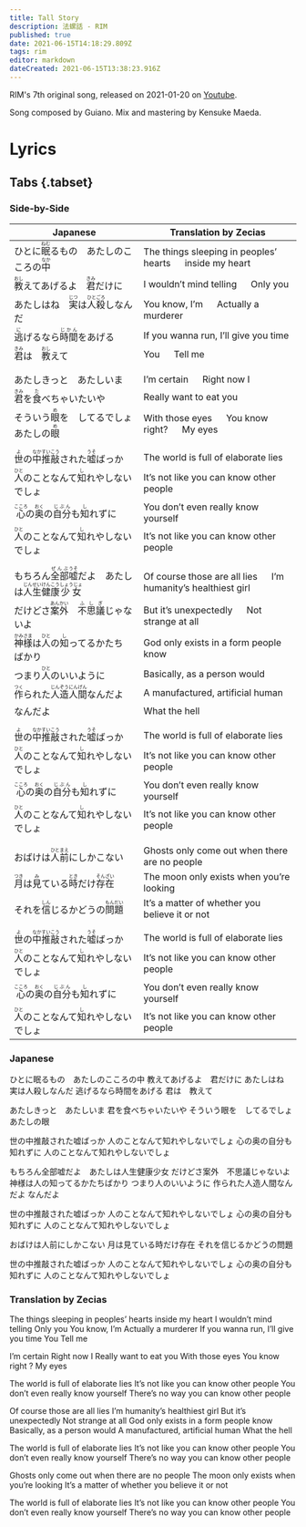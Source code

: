 ```yaml
---
title: Tall Story
description: 法螺話 - RIM
published: true
date: 2021-06-15T14:18:29.809Z
tags: rim
editor: markdown
dateCreated: 2021-06-15T13:38:23.916Z
---
```


RIM's 7th original song, released on 2021-01-20 on [Youtube](https://www.youtube.com/watch?v=EAW1zjldjO4).

Song composed by Guiano. Mix and mastering by Kensuke Maeda.

# Lyrics

## Tabs {.tabset}

### Side-by-Side
|Japanese|Translation by Zecias|
|--------|---------------------|
|ひとに<ruby>眠<rt>ねむ</rt></ruby>るもの　あたしのこころの<ruby>中<rt>なか</rt></ruby>|The things sleeping in peoples’ hearts &emsp; inside my heart|
|<ruby>教<rt>おし</rt></ruby>えてあげるよ　<ruby>君<rt>きみ</rt></ruby>だけに|I wouldn’t mind telling &emsp; Only you|
|あたしはね　<ruby>実<rt>じつ</rt></ruby>は<ruby>人殺<rt>ひとごろ</rt></ruby>しなんだ|You know, I’m &emsp; Actually a murderer|
|<ruby>逃<rt>に</rt></ruby>げるなら<ruby>時間<rt>じかん</rt></ruby>をあげる|If you wanna run, I’ll give you time|
|<ruby>君<rt>きみ</rt></ruby>は　<ruby>教<rt>おし</rt></ruby>えて|You &emsp; Tell me|
| | |
| | |
|あたしきっと　あたしいま|I’m certain &emsp; Right now I|
|<ruby>君<rt>きみ</rt></ruby>を<ruby>食<rt>た</rt></ruby>べちゃいたいや|Really want to eat you|
|そういう<ruby>眼<rt>め</rt></ruby>を　してるでしょ　あたしの<ruby>眼<rt>め</rt></ruby>|With those eyes &emsp; You know right? &emsp; My eyes|
| | |
| | |
|<ruby>世<rt>よ</rt></ruby>の<ruby>中<rt>なか</rt>推敲<rt>すいこう</rt></ruby>された<ruby>嘘<rt>うそ</rt></ruby>ばっか|The world is full of elaborate lies|
|<ruby>人<rt>ひと</rt></ruby>のことなんて<ruby>知<rt>し</rt></ruby>れやしないでしょ|It’s not like you can know other people|
|<ruby>心<rt>こころ</rt></ruby>の<ruby>奥<rt>おく</rt></ruby>の<ruby>自分<rt>じぶん</rt></ruby>も<ruby>知<rt>し</rt></ruby>れずに|You don’t even really know yourself|
|<ruby>人<rt>ひと</rt></ruby>のことなんて<ruby>知<rt>し</rt></ruby>れやしないでしょ|It’s not like you can know other people|
| | |
| | |
|もちろん<ruby>全部<rt>ぜんぶ</rt>嘘<rt>うそ</rt></ruby>だよ　あたしは<ruby>人生<rt>じんせい</rt>健康<rt>けんこう</rt>少女<rt>しょうじょ</rt></ruby>|Of course those are all lies &emsp; I’m humanity’s healthiest girl|
|だけどさ<ruby>案外<rt>あんかい</rt></ruby>　<ruby>不思議<rt>ふしぎ</rt></ruby>じゃないよ|But it’s unexpectedly &emsp; Not strange at all|
|<ruby>神様<rt>かみさま</rt></ruby>は<ruby>人<rt>ひと</rt></ruby>の<ruby>知<rt>し</rt></ruby>ってるかたち　ばかり|God only exists in a form people know|
|つまり<ruby>人<rt>ひと</rt></ruby>のいいように|Basically, as a person would|
|<ruby>作<rt>つく</rt></ruby>られた<ruby>人造<rt>じんぞう</rt>人間<rt>にんげん</rt></ruby>なんだよ|A manufactured, artificial human|
|なんだよ|What the hell|
| | |
| | |
|<ruby>世<rt>よ</rt></ruby>の<ruby>中<rt>なか</rt>推敲<rt>すいこう</rt></ruby>された<ruby>嘘<rt>うそ</rt></ruby>ばっか|The world is full of elaborate lies|
|<ruby>人<rt>ひと</rt></ruby>のことなんて<ruby>知<rt>し</rt></ruby>れやしないでしょ|It’s not like you can know other people|
|<ruby>心<rt>こころ</rt></ruby>の<ruby>奥<rt>おく</rt></ruby>の<ruby>自分<rt>じぶん</rt></ruby>も<ruby>知<rt>し</rt></ruby>れずに|You don’t even really know yourself|
|<ruby>人<rt>ひと</rt></ruby>のことなんて<ruby>知<rt>し</rt></ruby>れやしないでしょ|It’s not like you can know other people|
| | |
| | |
|おばけは<ruby>人前<rt>ひとまえ</rt></ruby>にしかこない|Ghosts only come out when there are no people|
|<ruby>月<rt>つき</rt></ruby>は<ruby>見<rt>み</rt></ruby>ている<ruby>時<rt>とき</rt></ruby>だけ<ruby>存在<rt>そんざい</rt></ruby>|The moon only exists when you’re looking|
|それを<ruby>信<rt>しん</rt></ruby>じるかどうの<ruby>問題<rt>もんだい</rt></ruby>|It’s a matter of whether you believe it or not|
| | |
| | |
|<ruby>世<rt>よ</rt></ruby>の<ruby>中<rt>なか</rt>推敲<rt>すいこう</rt></ruby>された<ruby>嘘<rt>うそ</rt></ruby>ばっか|The world is full of elaborate lies|
|<ruby>人<rt>ひと</rt></ruby>のことなんて<ruby>知<rt>し</rt></ruby>れやしないでしょ|It’s not like you can know other people|
|<ruby>心<rt>こころ</rt></ruby>の<ruby>奥<rt>おく</rt></ruby>の<ruby>自分<rt>じぶん</rt></ruby>も<ruby>知<rt>し</rt></ruby>れずに|You don’t even really know yourself|
|<ruby>人<rt>ひと</rt></ruby>のことなんて<ruby>知<rt>し</rt></ruby>れやしないでしょ|It’s not like you can know other people|

### Japanese

ひとに眠るもの　あたしのこころの中
教えてあげるよ　君だけに
あたしはね　実は人殺しなんだ
逃げるなら時間をあげる
君は　教えて

あたしきっと　あたしいま
君を食べちゃいたいや
そういう眼を　してるでしょ　あたしの眼

世の中推敲された嘘ばっか
人のことなんて知れやしないでしょ
心の奥の自分も知れずに
人のことなんて知れやしないでしょ

もちろん全部嘘だよ　あたしは人生健康少女
だけどさ案外　不思議じゃないよ
神様は人の知ってるかたちばかり
つまり人のいいように
作られた人造人間なんだよ
なんだよ

世の中推敲された嘘ばっか
人のことなんて知れやしないでしょ
心の奥の自分も知れずに
人のことなんて知れやしないでしょ

おばけは人前にしかこない
月は見ている時だけ存在
それを信じるかどうの問題

世の中推敲された嘘ばっか
人のことなんて知れやしないでしょ
心の奥の自分も知れずに
人のことなんて知れやしないでしょ

### Translation by Zecias

The things sleeping in peoples’ hearts    inside my heart
I wouldn’t mind telling        Only you
You know, I’m        Actually a murderer
If you wanna run, I’ll give you time
You    Tell me

I’m certain    Right now I
Really want to eat you
With those eyes    You know right    ?    My eyes

The world is full of elaborate lies
It’s not like you can know other people
You don’t even really know yourself
There’s no way you can know other people

Of course those are all lies        I’m humanity’s healthiest girl
But it’s unexpectedly        Not strange at all
God only exists in a form people know
Basically, as a person would
A manufactured, artificial human
What the hell

The world is full of elaborate lies
It’s not like you can know other people
You don’t even really know yourself
There’s no way you can know other people

Ghosts only come out when there are no people
The moon only exists when you’re looking
It’s a matter of whether you believe it or not

The world is full of elaborate lies
It’s not like you can know other people
You don’t even really know yourself
There’s no way you can know other people
